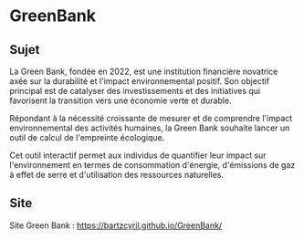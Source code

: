 # GreenBank

## Sujet

La Green Bank, fondée en 2022, est une institution financière novatrice axée
sur la durabilité et l'impact environnemental positif. Son objectif principal est
de catalyser des investissements et des initiatives qui favorisent la transition
vers une économie verte et durable.

Répondant à la nécessité croissante de mesurer et de comprendre l'impact
environnemental des activités humaines, la Green Bank souhaite lancer un
outil de calcul de l'empreinte écologique.

Cet outil interactif permet aux individus de quantifier leur impact sur
l'environnement en termes de consommation d'énergie, d'émissions de gaz à
effet de serre et d'utilisation des ressources naturelles.

## Site

Site Green Bank : https://bartzcyril.github.io/GreenBank/
